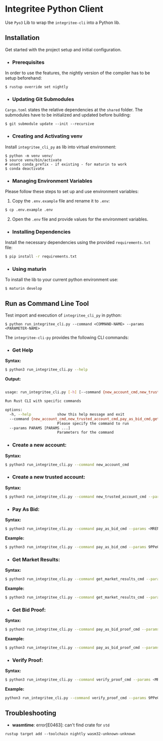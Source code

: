# Integritee Python Client

Use `Pyo3` Lib to wrap the `integritee-cli` into a Python lib.

## Installation

Get started with the project setup and initial configuration.

- ### Prerequisites

In order to use the features, the nightly version of the compiler has
to be setup beforehand:

```
$ rustup override set nightly
```

- ### Updating Git Submodules

`Cargo.toml` states the relative dependencies at the `shared` folder.
The submodules have to be initialized and updated before building:

```
$ git submodule update --init --recursive
```

- ### Creating and Activating venv

Install `integritee_cli_py` as lib into virtual environment:

```
$ python -m venv venv/
$ source venv/bin/activate
# unset conda_prefix - if existing - for maturin to work
$ conda deactivate
```

- ### Managing Environment Variables

Please follow these steps to set up and use environment variables:

1. Copy the `.env.example` file and rename it to `.env`:

```bash
$ cp .env.example .env
```

2. Open the `.env` file and provide values for the environment variables.

- ### Installing Dependencies

Install the necessary dependencies using the provided `requirements.txt` file:

```bash
$ pip install -r requirements.txt
```

- ### Using maturin

To install the lib to your current python environment use:

```
$ maturin develop
```

## Run as Command Line Tool

Test import and execution of `integritee_cli_py` in python:

```
$ python run_integritee_cli.py --command <COMMAND-NAME> --params <PARAMETER-NAME>
```

The `integritee-cli-py` provides the following CLI commands:

- ### Get Help


**Syntax:**

```bash
$ python3 run_integritee_cli.py --help
```

**Output:**

```bash

usage: run_integritee_cli.py [-h] [--command {new_account_cmd,new_trusted_account_cmd,pay_as_bid_cmd,get_market_results_cmd,pay_as_bid_proof_cmd,verify_proof_cmd}] [--params PARAMS [PARAMS ...]]

Run Rust CLI with specific commands

options:
  -h, --help            show this help message and exit
  --command {new_account_cmd,new_trusted_account_cmd,pay_as_bid_cmd,get_market_results_cmd,pay_as_bid_proof_cmd,verify_proof_cmd}
                        Please specify the command to run
  --params PARAMS [PARAMS ...]
                        Parameters for the command
```

- ### Create a new account:

**Syntax:**

```bash
$ python3 run_integritee_cli.py --command new_account_cmd
```

- ### Create a new trusted account:

**Syntax:**

```bash
$ python3 run_integritee_cli.py --command new_trusted_account_cmd --params <MRENCLAVE>
```

- ### Pay As Bid:

**Syntax:**

```bash
$ python3 run_integritee_cli.py --command pay_as_bid_cmd --params <MRENCLAVE> <ACCOUNT> <ORDERS_STRING>
```

**Example:**

```bash
$ python3 run_integritee_cli.py --command pay_as_bid_cmd --params 9PPeGELLdD9Uw1mVJbUGTeRpGzPBGb1bdEk6TCL4pPCE 5Dsni69ozXZZwpxyCGjLq8KQnBpGrtPnbykepgst2Tbh7NuY "[{\"id\":0,\"order_type\":\"ask\",\"time_slot\":\"2022-10-04T05:06:07+00:00\",\"actor_id\":\"actor_0\",\"cluster_index\":0,\"energy_kwh\":5,\"price_euro_per_kwh\":0.19},{\"id\":1,\"order_type\":\"bid\",\"time_slot\":\"2022-10-04T05:06:07+00:00\",\"actor_id\":\"actor_1\",\"cluster_index\":0,\"energy_kwh\":8.8,\"price_euro_per_kwh\":0.23}]"
```

- ### Get Market Results:

**Syntax:**

```bash
$ python3 run_integritee_cli.py --command get_market_results_cmd --params <MRENCLAVE> <ACCOUNT> <TIMESTAMP>
```

**Example:**

```bash
$ python3 run_integritee_cli.py --command get_market_results_cmd --params 9PPeGELLdD9Uw1mVJbUGTeRpGzPBGb1bdEk6TCL4pPCE 5Dsni69ozXZZwpxyCGjLq8KQnBpGrtPnbykepgst2Tbh7NuY 2022-10-04T05:06:07+00:00
```

- ### Get Bid Proof:

**Syntax:**

```bash
$ python3 run_integritee_cli.py --command pay_as_bid_proof_cmd --params <MRENCLAVE> <ACCOUNT> <TIMESTAMP> <ACTOR_ID>
```

**Example:**

```bash
$ python3 run_integritee_cli.py --command pay_as_bid_proof_cmd --params 9PPeGELLdD9Uw1mVJbUGTeRpGzPBGb1bdEk6TCL4pPCE 5Dsni69ozXZZwpxyCGjLq8KQnBpGrtPnbykepgst2Tbh7NuY 2022-10-04T05:06:07+00:00 actor_0
```

- ### Verify Proof:

**Syntax:**

```bash
$ python3 run_integritee_cli.py --command verify_proof_cmd --params <MRENCLAVE> <ACCOUNT> <MERKLE_PROOF_JSON>
```

**Example:**

```bash
python3 run_integritee_cli.py --command verify_proof_cmd --params 9PPeGELLdD9Uw1mVJbUGTeRpGzPBGb1bdEk6TCL4pPCE 5Dsni69ozXZZwpxyCGjLq8KQnBpGrtPnbykepgst2Tbh7NuY "{\"root\":\"0xeae9131721b25db95622605c99a62f56f2e3b47e7f54f9b0653055b11b8d37b8\",\"proof\":[\"0xf147000d21d56a303b688da5bf1294d865518a8fb889af48ca21d12af5a6d823\"],\"number_of_leaves\":2,\"leaf_index\":0,\"leaf\":[0,0,0,0,0,0,0,0,1,100,50,48,50,50,45,49,48,45,48,52,84,48,53,58,48,54,58,48,55,43,48,48,58,48,48,28,97,99,116,111,114,95,48,1,0,0,0,0,0,0,0,0,0,0,20,64,82,184,30,133,235,81,200,63]}"
```

## Troubleshooting

- **wasmtime**: error[E0463]: can't find crate for `std`

```
rustup target add --toolchain nightly wasm32-unknown-unknown
```

